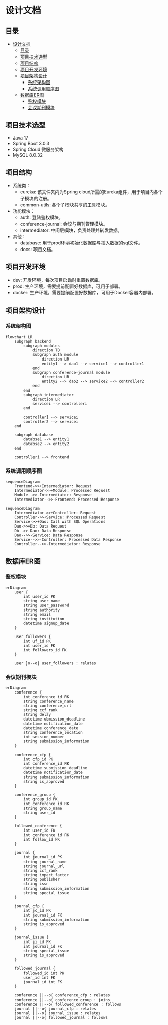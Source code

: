 # 设计文档

## 目录

- [设计文档](#设计文档)
  - [目录](#目录)
  - [项目技术选型](#项目技术选型)
  - [项目结构](#项目结构)
  - [项目开发环境](#项目开发环境)
  - [项目架构设计](#项目架构设计)
    - [系统架构图](#系统架构图)
    - [系统调用顺序图](#系统调用顺序图)
  - [数据库ER图](#数据库er图)
    - [鉴权模块](#鉴权模块)
    - [会议期刊模块](#会议期刊模块)

## 项目技术选型

- Java 17
- Spring Boot 3.0.3
- Spring Cloud 微服务架构
- MySQL 8.0.32

## 项目结构

- 系统类：
  - eureka: 该文件夹内为Spring cloud所需的Eureka组件，用于项目内各个子模块的注册。
  - common-utils: 各个子模块共享的工具模块。
- 功能模块：
  - auth: 登陆鉴权模块。
  - conference-journal: 会议与期刊管理模块。
  - intermediator: 中间层模块，负责处理并转发数据。
- 其他：
  - database: 用于prod环境初始化数据库与插入数据的sql文件。
  - docs: 项目文档。

## 项目开发环境

- dev: 开发环境，每次项目启动时重置数据库。
- prod: 生产环境，需要提前配置好数据库，可用于部署。
- docker: 生产环境，需要提前配置好数据库，可用于Docker容器内部署。

## 项目架构设计

### 系统架构图

``` mermaid
flowchart LR
    subgraph backend
        subgraph modules
            direction TB
            subgraph auth module
                direction LR
                entity1 --> dao1 --> service1 --> controller1
            end
            subgraph conference-journal module 
                direction LR
                entity2 --> dao2 --> service2 --> controller2
            end
        end
        subgraph intermediator
            direction LR
            servicei --> controlleri
        end

        controller1 --> servicei
        controller2 --> servicei
    end

    subgraph database
        databse1 --> entity1
        databse2 --> entity2
    end

    controlleri --> frontend
```

### 系统调用顺序图

```mermaid
sequenceDiagram
    Frontend->>+Intermediator: Request
    Intermediator->>+Module: Processed Request
    Module-->>-Intermediator: Response
    Intermediator-->>-Frontend: Processed Response
```

```mermaid
sequenceDiagram
    Intermediator->>+Controller: Request
    Controller->>+Service: Processed Request
    Service->>+Dao: Call with SQL Operations
    Dao->>+Db: Data Request
    Db-->>-Dao: Data Response
    Dao-->>-Service: Data Response
    Service-->>-Controller: Processed Data Response
    Controller-->>-Intermediator: Response
```

## 数据库ER图

### 鉴权模块

```mermaid
erDiagram
    user {
        int user_id PK
        string user_name
        string user_password
        string authority
        string email
        string institution
        datetime signup_date
    }

    user_followers {
        int uf_id PK
        int user_id FK
        int followers_id FK
    }

    user }o--o{ user_followers : relates

```

### 会议期刊模块

```mermaid
erDiagram
    conference {
        int conference_id PK
        string conference_name
        string conference_url
        string ccf_rank
        string delay
        datetime ubmission_deadline
        datetime notification_date
        datetime conference_date
        string conference_location
        int session_number
        string submission_information
    }

    conference_cfp {
        int cfp_id PK
        int conference_id FK
        datetime submission_deadline
        datetime notification_date
        string submission_information
        string is_approved
    }

    conference_group {
        int group_id PK
        int conference_id FK
        string group_name
        string user_id
    }

    followed_conference {
        int user_id FK
        int conference_id FK
        int follow_id PK
    }

    journal {
        int journal_id PK
        string journal_name
        string journal_url
        string ccf_rank
        string impact_factor
        string publisher
        string issn
        string submission_information
        string special_issue
    }

    journal_cfp {
        int jc_id PK
        int journal_id FK
        string submission_information
        string is_approved
    }

    journal_issue {
        int ji_id PK
        int journal_id FK
        string special_issue
        string is_approved
    }

    followed_journal {
        followed_id int PK
        user_id int FK
        journal_id int FK
    }

    conference ||--o{ conference_cfp : relates
    conference ||--o{ conference_group : joins
    conference ||--o{ followed_conference : follows
    journal ||--o{ journal_cfp : relates
    journal ||--o{ journal_issue : relates
    journal ||--o{ followed_journal : follows

```
